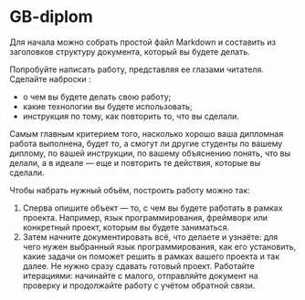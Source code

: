 # GB-diplom

Для начала можно собрать простой файл Markdown и составить из заголовков структуру документа, который вы будете делать. 
 
Попробуйте написать работу, представляя ее глазами читателя. 
Сделайте наброски : 
- о чем вы будете делать свою работу; 
- какие технологии вы будете использовать; 
- инструкция по тому, как повторить то, что вы сделали.
 
Самым главным критерием того, насколько хорошо ваша дипломная работа выполнена, будет то, а смогут ли другие студенты по вашему диплому, по вашей инструкции, по вашему объяснению понять, что вы делали, а в идеале — еще и повторить те действия, которые вы сделали.

Чтобы набрать нужный объём, построить работу можно так:
1. Сперва опишите объект — то, с чем вы будете работать в рамках проекта. Например, язык
   программирования, фреймворк или конкретный проект, которым вы будете заниматься.
2. Затем начните документировать всё, что делаете и узнаёте: для чего нужен выбранный язык
   программирования, как его установить, какие задачи он поможет решить в рамках вашего
   проекта и так далее.
Не нужно сразу сдавать готовый проект. Работайте итерациями: начинайте с малого, отправляйте документ на проверку и продолжайте работу с учётом обратной связи.
